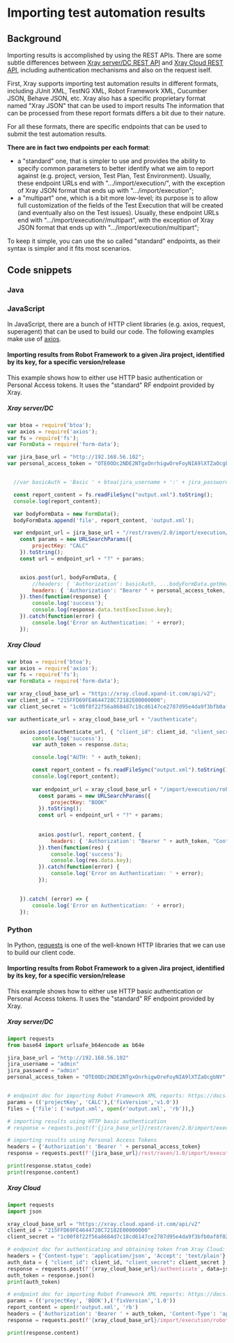 # Importing test automation results


## Background

Importing results is accomplished by using the REST APIs.
There are some subtle differences between [Xray server/DC REST API](https://docs.getxray.app/display/XRAY/REST+API) and [Xray Cloud REST API](https://docs.getxray.app/display/XRAYCLOUD/REST+API), including authentication mechanisms and also on the request iself.

First, Xray supports importing test automation results in different formats, including JUnit XML, TestNG XML, Robot Framework XML, Cucumber JSON, Behave JSON, etc.
Xray also has a specific proprietary format named "Xray JSON" that can be used to import results
The information that can be processed from these report formats differs a bit due to their nature.

For all these formats, there are specific endpoints that can be used to submit the test automation results.

**There are in fact two endpoints per each format**:
- a "standard" one, that is simpler to use and provides the ability to specify common parameters to better identify what we aim to report against (e.g. project, version, Test Plan, Test Environment). Usually, these endpoint URLs end with ".../import/execution/<format>", with the exception of Xray JSON format that ends up with ".../import/execution";
- a "multipart" one, which is a bit more low-level; its purpose is to allow full customization of the fields of the Test Execution that will be created (and eventually also on the Test issues). Usually, these endpoint URLs end with ".../import/execution/<format>/multipart", with the exception of Xray JSON format that ends up with ".../import/execution/multipart";

To keep it simple, you can use the so called "standard" endpoints, as their syntax is simpler and it fits most scenarios. 

## Code snippets

### Java

### JavaScript

In JavaScript, there are a bunch of HTTP client libraries (e.g. axios, request, superagent) that can be used to build our code.
The following examples make use of [axios](https://www.npmjs.com/package/axios).


#### Importing results from Robot Framework to a given Jira project, identified by its key, for a specific version/release

This example shows how to either use HTTP basic authentication or Personal Access tokens.
It uses the "standard" RF endpoint provided by Xray.

##### Xray server/DC
  
```javascript
var btoa = require('btoa');
var axios = require('axios');
var fs = require('fs');
var FormData = require('form-data');

var jira_base_url = "http://192.168.56.102";
var personal_access_token = "OTE0ODc2NDE2NTgxOnrhigwOreFoyNIA9lXTZaOcgbNY";


  //var basicAuth = 'Basic ' + btoa(jira_username + ':' + jira_password);

  const report_content = fs.readFileSync("output.xml").toString();
  console.log(report_content);

  var bodyFormData = new FormData();
  bodyFormData.append('file', report_content, 'output.xml'); 

  var endpoint_url = jira_base_url + "/rest/raven/2.0/import/execution/robot";
    const params = new URLSearchParams({
        projectKey: "CALC"
    }).toString();
    const url = endpoint_url + "?" + params;


    axios.post(url, bodyFormData, {
        //headers: { 'Authorization': basicAuth, ...bodyFormData.getHeaders() }
        headers: { 'Authorization': "Bearer " + personal_access_token, ...bodyFormData.getHeaders() }
    }).then(function(response) {
        console.log('success');
        console.log(response.data.testExecIssue.key);
    }).catch(function(error) {
        console.log('Error on Authentication: ' + error);
    });
```

##### Xray Cloud

```javascript
var btoa = require('btoa');
var axios = require('axios');
var fs = require('fs');
var FormData = require('form-data');

var xray_cloud_base_url = "https://xray.cloud.xpand-it.com/api/v2";
var client_id = "215FFD69FE4644728C72182E00000000";
var client_secret = "1c00f8f22f56a8684d7c18cd6147ce2787d95e4da9f3bfb0af8f02ec00000000";

var authenticate_url = xray_cloud_base_url + "/authenticate";

    axios.post(authenticate_url, { "client_id": client_id, "client_secret": client_secret }, {}).then( (response) => {
        console.log('success');
        var auth_token = response.data;

        console.log("AUTH: " + auth_token);

        const report_content = fs.readFileSync("output.xml").toString();
        console.log(report_content);
      
        var endpoint_url = xray_cloud_base_url + "/import/execution/robot";
          const params = new URLSearchParams({
              projectKey: "BOOK"
          }).toString();
          const url = endpoint_url + "?" + params;
      
      
          axios.post(url, report_content, {
              headers: { 'Authorization': "Bearer " + auth_token, "Content-Type": "application/xml" }
          }).then(function(res) {
              console.log('success');
              console.log(res.data.key);
          }).catch(function(error) {
              console.log('Error on Authentication: ' + error);
          });
      

    }).catch( (error) => {
        console.log('Error on Authentication: ' + error);
    });
```


### Python

In Python, [requests](https://pypi.org/project/requests/) is one of the well-known HTTP libraries that we can use to build our client code.


#### Importing results from Robot Framework to a given Jira project, identified by its key, for a specific version/release

This example shows how to either use HTTP basic authentication or Personal Access tokens.
It uses the "standard" RF endpoint provided by Xray.

##### Xray server/DC
  
```python
import requests
from base64 import urlsafe_b64encode as b64e

jira_base_url = "http://192.168.56.102"
jira_username = "admin"
jira_password = "admin"
personal_access_token = "OTE0ODc2NDE2NTgxOnrhigwOreFoyNIA9lXTZaOcgbNY"


# endpoint doc for importing Robot Framework XML reports: https://docs.getxray.app/display/XRAY/Import+Execution+Results+-+REST#ImportExecutionResultsREST-RobotFrameworkXMLresults
params = (('projectKey', 'CALC'),('fixVersion','v1.0'))
files = {'file': ('output.xml', open(r'output.xml', 'rb')),}

# importing results using HTTP basic authentication
# response = requests.post(f'{jira_base_url}/rest/raven/2.0/import/execution/robot', params=params, files=files, auth=(jira_username, jira_password))

# importing results using Personal Access Tokens 
headers = {'Authorization': 'Bearer ' + personal_access_token}
response = requests.post(f'{jira_base_url}/rest/raven/1.0/import/execution/robot', params=params, files=files, headers=headers)

print(response.status_code)
print(response.content)
```

##### Xray Cloud

```python
import requests
import json

xray_cloud_base_url = "https://xray.cloud.xpand-it.com/api/v2"
client_id = "215FFD69FE4644728C72182E00000000"
client_secret = "1c00f8f22f56a8684d7c18cd6147ce2787d95e4da9f3bfb0af8f02ec00000000"

# endpoint doc for authenticating and obtaining token from Xray Cloud: https://docs.getxray.app/display/XRAYCLOUD/Authentication+-+REST+v2
headers = {'Content-type': 'application/json', 'Accept': 'text/plain'}
auth_data = { "client_id": client_id, "client_secret": client_secret }
response = requests.post(f'{xray_cloud_base_url}/authenticate', data=json.dumps(auth_data), headers=headers)
auth_token = response.json()
print(auth_token)

# endpoint doc for importing Robot Framework XML reports: https://docs.getxray.app/display/XRAYCLOUD/Import+Execution+Results+-+REST+v2#ImportExecutionResultsRESTv2-RobotFrameworkXMLresults
params = (('projectKey', 'BOOK'),('fixVersion','1.0'))
report_content = open(r'output.xml', 'rb')
headers = {'Authorization': 'Bearer ' + auth_token, 'Content-Type': 'application/xml'}
response = requests.post(f'{xray_cloud_base_url}/import/execution/robot', params=params, data=report_content, headers=headers)

print(response.content)
```

